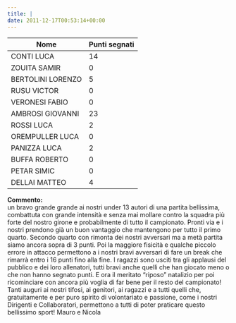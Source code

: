 ```yaml
---
title: |
date: 2011-12-17T00:53:14+00:00
---
```

| **Nome** | **Punti segnati** |
| -------- | ----------------- |
| CONTI LUCA | 14 |
| ZOUITA SAMIR | 0 |
| BERTOLINI LORENZO | 5 |
| RUSU VICTOR | 0 |
| VERONESI FABIO | 0 |
| AMBROSI GIOVANNI | 23 |
| ROSSI LUCA | 2 |
| OREMPULLER LUCA | 0 |
| PANIZZA LUCA | 2 |
| BUFFA ROBERTO | 0 |
| PETAR SIMIC | 0 |
| DELLAI MATTEO | 4 |

**Commento:**  
un bravo grande grande ai nostri under 13 autori di una partita bellissima, combattuta con grande intensità e senza mai mollare contro la squadra più forte del nostro girone e probabilmente di tutto il campionato. Pronti via e i nostri prendono già un buon vantaggio che mantengono per tutto il primo quarto. Secondo quarto con rimonta dei nostri avversari ma a metà partita siamo ancora sopra di 3 punti. Poi la maggiore fisicità e qualche piccolo errore in attacco permettono a i nostri bravi avversari di fare un break che rimarrà entro i 16 punti fino alla fine. I ragazzi sono usciti tra gli applausi del pubblico e dei loro allenatori, tutti bravi anche quelli che han giocato meno o che non hanno segnato punti. E ora il meritato “riposo” natalizio per poi ricominciare con ancora più voglia di far bene per il resto del campionato! Tanti auguri ai nostri tifosi, ai genitori, ai ragazzi e a tutti quelli che, gratuitamente e per puro spirito di volontariato e passione, come i nostri Dirigenti e Collaboratori, permettono a tutti di poter praticare questo bellissimo sport! Mauro e Nicola